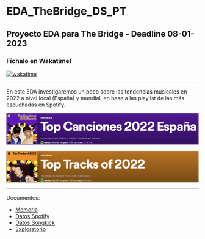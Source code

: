 # EDA_TheBridge_DS_PT
## Proyecto EDA para The Bridge - Deadline 08-01-2023
### Fíchalo en Wakatime!
[![wakatime](https://wakatime.com/badge/user/b1ab7341-4bc0-42d2-b23e-64c7e9be3d50/project/86a7bb43-12f3-4e81-ab15-79d6b52d7f43.svg)](https://wakatime.com/badge/user/b1ab7341-4bc0-42d2-b23e-64c7e9be3d50/project/86a7bb43-12f3-4e81-ab15-79d6b52d7f43)

--- 

En este EDA investigaremos un poco sobre las tendencias musicales en 2022 a nivel local (España) y mundial, en base a las playlist de las más escuchadas en Spotify.

[<img src="misc\spain.png" width="750"/>](https://open.spotify.com/playlist/37i9dQZF1DXdo9iIZiH7LB?si=1254710f572f40e4)

[<img src="misc\world.png" width="750"/>](https://open.spotify.com/playlist/37i9dQZF1DX18jTM2l2fJY?si=53b0e9cb9074418e)

---
Documentos:

* [Memoria](https://github.com/juandelacuadra/EDA_TheBridge_DS_PT/blob/main/Memoria.ipynb)
* [Datos Spotify](https://github.com/juandelacuadra/EDA_TheBridge_DS_PT/blob/main/notebooks/1%20-%20API_Spotify.ipynb)
* [Datos Songkick](https://github.com/juandelacuadra/EDA_TheBridge_DS_PT/blob/main/notebooks/2%20-%20Scrapping%20Conciertos.ipynb)
* [Exploratorio](https://github.com/juandelacuadra/EDA_TheBridge_DS_PT/blob/main/notebooks/3%20-%20Exploratorio.ipynb)
